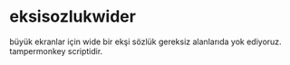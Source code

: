 # eksisozlukwider
büyük ekranlar için wide bir ekşi sözlük gereksiz alanlarıda yok ediyoruz.
tampermonkey scriptidir. 
